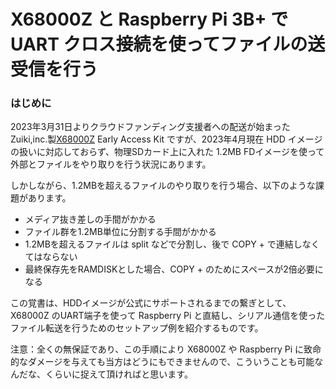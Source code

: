 # X68000Z と Raspberry Pi 3B+ で UART クロス接続を使ってファイルの送受信を行う

### はじめに

2023年3月31日よりクラウドファンディング支援者への配送が始まったZuiki,inc.製[X68000Z](https://www.zuiki.co.jp/products/x68000z/) Early Access Kit ですが、2023年4月現在 HDD イメージの扱いに対応しておらず、物理SDカード上に入れた 1.2MB FDイメージを使って外部とファイルをやり取りを行う状況にあります。

しかしながら、1.2MBを超えるファイルのやり取りを行う場合、以下のような課題があります。

- メディア抜き差しの手間がかかる
- ファイル群を1.2MB単位に分割する手間がかかる
- 1.2MBを超えるファイルは split などで分割し、後で COPY + で連結しなくてはならない
- 最終保存先をRAMDISKとした場合、COPY + のためにスペースが2倍必要になる

この覚書は、HDDイメージが公式にサポートされるまでの繋ぎとして、X68000Z のUART端子を使って Raspberry Pi と直結し、シリアル通信を使ったファイル転送を行うためのセットアップ例を紹介するものです。

注意：全くの無保証であり、この手順により X68000Z や Raspberry Pi に致命的なダメージを与えても当方はどうにもできませんので、こういうことも可能なんだな、くらいに捉えて頂ければと思います。

